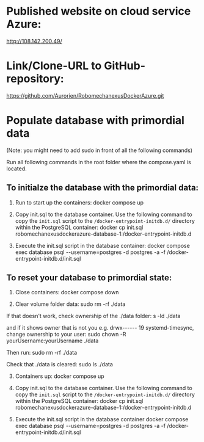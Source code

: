 # Published website on cloud service Azure:

http://108.142.200.49/

# Link/Clone-URL to GitHub-repository:

https://github.com/Aurorien/RobomechanexusDockerAzure.git

# Populate database with primordial data

(Note: you might need to add sudo in front of all the following commands)

Run all following commands in the root folder where the compose.yaml is located.

## To initialze the database with the primordial data:

1. Run to start up the containers:
   docker compose up

1. Copy init.sql to the database container.
   Use the following command to copy the `init.sql` script to the `/docker-entrypoint-initdb.d/` directory within the PostgreSQL container:
   docker cp init.sql robomechanexusdockerazure-database-1:/docker-entrypoint-initdb.d

1. Execute the init.sql script in the database container:
   docker compose exec database psql --username=postgres -d postgres -a -f /docker-entrypoint-initdb.d/init.sql

## To reset your database to primordial state:

1. Close containers:
   docker compose down

2. Clear volume folder data:
   sudo rm -rf ./data

If that doesn't work, check ownership of the ./data folder:
s -ld ./data

and if it shows owner that is not you e.g. drwx------ 19 systemd-timesync, change ownership to your user:
sudo chown -R yourUsername:yourUsername ./data

Then run:
sudo rm -rf ./data

Check that ./data is cleared:
sudo ls ./data

3. Containers up:
   docker compose up

4. Copy init.sql to the database container.
   Use the following command to copy the `init.sql` script to the `/docker-entrypoint-initdb.d/` directory within the PostgreSQL container:
   docker cp init.sql robomechanexusdockerazure-database-1:/docker-entrypoint-initdb.d

5. Execute the init.sql script in the database container
   docker compose exec database psql --username=postgres -d postgres -a -f /docker-entrypoint-initdb.d/init.sql
